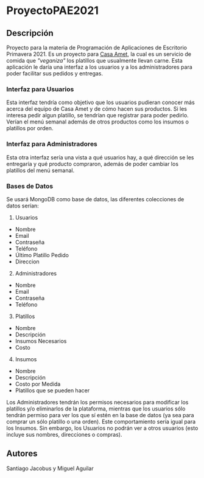 # ProyectoPAE2021

## Descripción

Proyecto para la materia de Programación de Aplicaciones de Escritorio Primavera 2021. Es un proyecto para [Casa Amet](https://www.instagram.com/amet.gdl/?hl=en), la cual es un servicio de comida que _"veganiza"_ los platillos que usualmente llevan carne. Esta aplicación le daría una interfaz a los usuarios y a los administradores para poder facilitar sus pedidos y entregas.

### Interfaz para Usuarios

Esta interfaz tendría como objetivo que los usuarios pudieran conocer más acerca del equipo de Casa Amet y de cómo hacen sus productos. Si les interesa pedir algun platillo, se tendrían que registrar para poder pedirlo. Verían el menú semanal además de otros productos como los insumos o platillos por orden.

### Interfaz para Administradores

Esta otra interfaz sería una vista a qué usuarios hay, a qué dirección se les entregaría y qué producto compraron, además de poder cambiar los platillos del menú semanal.

### Bases de Datos

Se usará MongoDB como base de datos, las diferentes colecciones de datos serían:

1. Usuarios
  - Nombre
  - Email
  - Contraseña
  - Teléfono
  - Último Platillo Pedido
  - Direccion
2. Administradores
  - Nombre
  - Email
  - Contraseña
  - Teléfono
3. Platillos
  - Nombre
  - Descripción
  - Insumos Necesarios
  - Costo
4. Insumos
  - Nombre
  - Descripción
  - Costo por Medida
  - Platillos que se pueden hacer

Los Administradores tendrán los permisos necesarios para modificar los platillos y/o eliminarlos de la plataforma, mientras que los usuarios sólo tendrán permiso para ver los que sí estén en la base de datos (ya sea para comprar un sólo platillo o una orden). Este comportamiento sería igual para los Insumos. Sin embargo, los Usuarios no podrán ver a otros usuarios (esto incluye sus nombres, direcciones o compras).

## Autores

Santiago Jacobus y Miguel Aguilar
